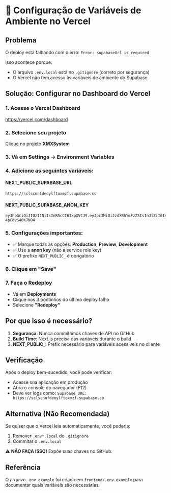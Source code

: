 # 🚨 Configuração de Variáveis de Ambiente no Vercel

## Problema
O deploy está falhando com o erro: `Error: supabaseUrl is required`

Isso acontece porque:
- O arquivo `.env.local` está no `.gitignore` (correto por segurança)
- O Vercel não tem acesso às variáveis de ambiente do Supabase

## Solução: Configurar no Dashboard do Vercel

### 1. Acesse o Vercel Dashboard
https://vercel.com/dashboard

### 2. Selecione seu projeto
Clique no projeto **XMXSystem**

### 3. Vá em Settings → Environment Variables

### 4. Adicione as seguintes variáveis:

#### NEXT_PUBLIC_SUPABASE_URL
```
https://sclscnnfdeoylftoxmzf.supabase.co
```

#### NEXT_PUBLIC_SUPABASE_ANON_KEY
```
eyJhbGciOiJIUzI1NiIsInR5cCI6IkpXVCJ9.eyJpc3MiOiJzdXBhYmFzZSIsInJlZiI6InNjbHNjbm5mZGVveWxmdG94bXpmIiwicm9sZSI6ImFub24iLCJpYXQiOjE3NTQzNjA1NzIsImV4cCI6MjA2OTkzNjU3Mn0.u_5s0g92PgGPuMvCr_pLAbz58Cc8M-4pCdvS46K7NO4
```

### 5. Configurações importantes:
- ✅ Marque todas as opções: **Production**, **Preview**, **Development**
- ✅ Use a **anon key** (não a service role key)
- ✅ O prefixo `NEXT_PUBLIC_` é obrigatório

### 6. Clique em "Save"

### 7. Faça o Redeploy
- Vá em **Deployments**
- Clique nos 3 pontinhos do último deploy falho
- Selecione **"Redeploy"**

## Por que isso é necessário?

1. **Segurança**: Nunca commitamos chaves de API no GitHub
2. **Build Time**: Next.js precisa das variáveis durante o build
3. **NEXT_PUBLIC_**: Prefix necessário para variáveis acessíveis no cliente

## Verificação

Após o deploy bem-sucedido, você pode verificar:
- Acesse sua aplicação em produção
- Abra o console do navegador (F12)
- Deve ver logs como: `Supabase URL: https://sclscnnfdeoylftoxmzf.supabase.co`

## Alternativa (Não Recomendada)

Se quiser que o Vercel leia automaticamente, você poderia:
1. Remover `.env*.local` do `.gitignore` 
2. Commitar o `.env.local`

⚠️ **NÃO FAÇA ISSO!** Expõe suas chaves no GitHub.

## Referência

O arquivo `.env.example` foi criado em `frontend/.env.example` para documentar quais variáveis são necessárias.